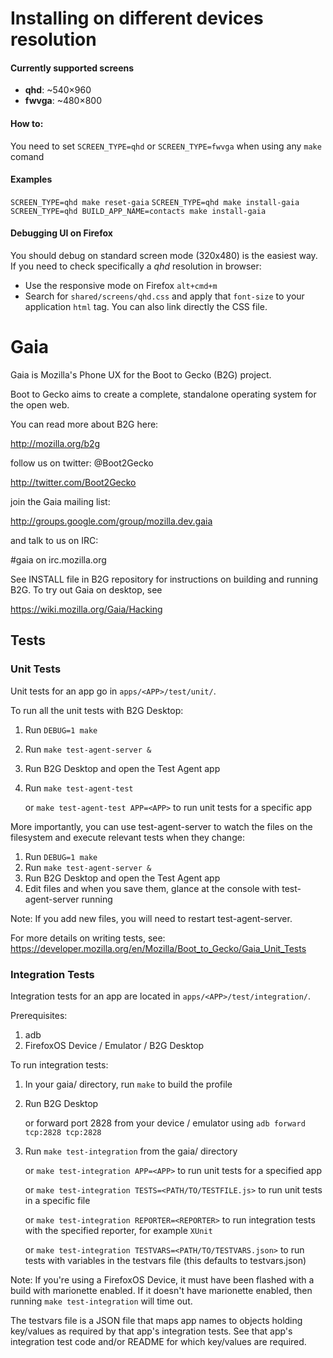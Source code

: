 # Installing on different devices resolution
#### Currently supported screens
  * **qhd**: ~540×960
  * **fwvga**: ~480×800

#### How to:
You need to set `SCREEN_TYPE=qhd` or `SCREEN_TYPE=fwvga` when using any `make` comand

#### Examples
`SCREEN_TYPE=qhd make reset-gaia`
`SCREEN_TYPE=qhd make install-gaia`
`SCREEN_TYPE=qhd BUILD_APP_NAME=contacts make install-gaia`

#### Debugging UI on Firefox
You should debug on standard screen mode (320x480) is the easiest way.
If you need to check specifically a *qhd* resolution in browser:
* Use the responsive mode on Firefox `alt+cmd+m`
* Search for `shared/screens/qhd.css` and apply that `font-size` to your application `html` tag. You can also link directly the CSS file.

# Gaia

Gaia is Mozilla's Phone UX for the Boot to Gecko (B2G) project.

Boot to Gecko aims to create a complete, standalone operating system for the open web.

You can read more about B2G here:

  http://mozilla.org/b2g

follow us on twitter: @Boot2Gecko

  http://twitter.com/Boot2Gecko

join the Gaia mailing list:

  http://groups.google.com/group/mozilla.dev.gaia

and talk to us on IRC:

  #gaia on irc.mozilla.org

See INSTALL file in B2G repository for instructions on building and running B2G. To try out Gaia on desktop, see

  https://wiki.mozilla.org/Gaia/Hacking

## Tests

### Unit Tests

Unit tests for an app go in `apps/<APP>/test/unit/`.

To run all the unit tests with B2G Desktop:

1. Run `DEBUG=1 make`
2. Run `make test-agent-server &`
3. Run B2G Desktop and open the Test Agent app
4. Run `make test-agent-test`

   or `make test-agent-test APP=<APP>` to run unit tests for a
   specific app

More importantly, you can use test-agent-server to watch the files
on the filesystem and execute relevant tests when they change:

1. Run `DEBUG=1 make`
2. Run `make test-agent-server &`
3. Run B2G Desktop and open the Test Agent app
4. Edit files and when you save them, glance at the console with
   test-agent-server running

Note: If you add new files, you will need to restart test-agent-server.

For more details on writing tests, see:
https://developer.mozilla.org/en/Mozilla/Boot_to_Gecko/Gaia_Unit_Tests

### Integration Tests

Integration tests for an app are located in
`apps/<APP>/test/integration/`.

Prerequisites:

1. adb
2. FirefoxOS Device / Emulator / B2G Desktop

To run integration tests:

1. In your gaia/ directory, run `make` to build the profile
2. Run B2G Desktop

   or forward port 2828 from your device / emulator using
   `adb forward tcp:2828 tcp:2828`

3. Run `make test-integration` from the gaia/ directory

   or `make test-integration APP=<APP>` to run unit tests for a
   specified app

   or `make test-integration TESTS=<PATH/TO/TESTFILE.js>` to run unit
   tests in a specific file

   or `make test-integration REPORTER=<REPORTER>` to run integration
   tests with the specified reporter, for example `XUnit`

   or `make test-integration TESTVARS=<PATH/TO/TESTVARS.json>` to run
   tests with variables in the testvars file (this defaults to
   testvars.json)

Note: If you're using a FirefoxOS Device, it must have been flashed
with a build with marionette enabled. If it doesn't have marionette
enabled, then running `make test-integration` will time out.

The testvars file is a JSON file that maps app names to objects
holding key/values as required by that app's integration tests.  See
that app's integration test code and/or README for which key/values
are required.
